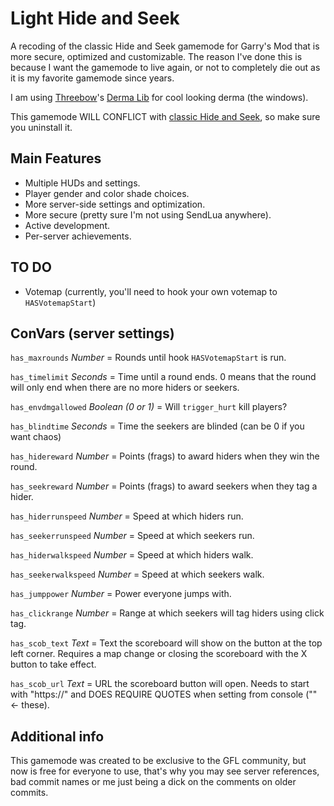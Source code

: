 # Light Hide and Seek

A recoding of the classic Hide and Seek gamemode for Garry's Mod that is more secure, optimized and customizable. The reason I've done this is because I want the gamemode to live again, or not to completely die out as it is my favorite gamemode since years.

I am using [Threebow](https://www.threebow.com/)'s [Derma Lib](https://threebow.gitbooks.io/tdlib/) for cool looking derma (the windows).

This gamemode WILL CONFLICT with [classic Hide and Seek](https://steamcommunity.com/sharedfiles/filedetails/?id=266512527), so make sure you uninstall it.

## Main Features

* Multiple HUDs and settings.
* Player gender and color shade choices.
* More server-side settings and optimization.
* More secure (pretty sure I'm not using SendLua anywhere).
* Active development.
* Per-server achievements.

## TO DO
* Votemap (currently, you'll need to hook your own votemap to `HASVotemapStart`)

## ConVars (server settings)

`has_maxrounds`  *Number* = Rounds until hook `HASVotemapStart` is run.

`has_timelimit` *Seconds* = Time until a round ends. 0 means that the round will only end when there are no more hiders or seekers.

`has_envdmgallowed` *Boolean (0 or 1)* = Will `trigger_hurt` kill players?

`has_blindtime` *Seconds* = Time the seekers are blinded (can be 0 if you want chaos)

`has_hidereward` *Number* = Points (frags) to award hiders when they win the round.

`has_seekreward` *Number* = Points (frags) to award seekers when they tag a hider.

`has_hiderrunspeed` *Number* = Speed at which hiders run.

`has_seekerrunspeed` *Number* = Speed at which seekers run.

`has_hiderwalkspeed` *Number* = Speed at which hiders walk.

`has_seekerwalkspeed` *Number* = Speed at which seekers walk.

`has_jumppower` *Number* = Power everyone jumps with.

`has_clickrange` *Number* = Range at which seekers will tag hiders using click tag.

`has_scob_text` *Text* = Text the scoreboard will show on the button at the top left corner. Requires a map change or closing the scoreboard with the X button to take effect.

`has_scob_url` *Text* = URL the scoreboard button will open. Needs to start with "https://" and DOES REQUIRE QUOTES when setting from console ("" <- these).

## Additional info

This gamemode was created to be exclusive to the GFL community, but now is free for everyone to use, that's why you may see server references, bad commit names or me just being a dick on the comments on older commits.
